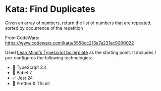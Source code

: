 # Kata: Find Duplicates

Given an array of numbers, return the list of numbers that are repeated, sorted by occurrence of the repetition

From CodeWars: https://www.codewars.com/kata/5558cc216a7a231ac9000022

Used [Lean Mind's Typescript boilerplate](https://github.com/lean-mind/typescript-boilerplate) as the starting point.
It includes / pre-configures the following technologies:

* 💬 TypeScript 3.4
* 📙 Babel 7
* ✅ Jest 24
* 💅 Prettier & TSLint

